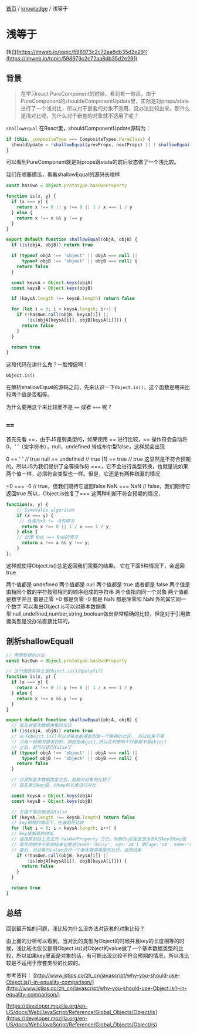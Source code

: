 [首页](https://printjs.github.io/blog) / [knowledge](https://printjs.github.io/blog/docs/knowledge) / 浅等于

# 浅等于

转自[https://imweb.io/topic/598973c2c72aa8db35d2e291](https://imweb.io/topic/598973c2c72aa8db35d2e291)

## 背景
> 在学习react PureComponent的时候，看到有一句话，由于PureComponent的shouldeComponentUpdate里，实际是对props/state进行了一个浅对比，所以对于嵌套的对象不适用，没办法比较出来。那什么是浅对比呢，为什么对于嵌套的对象就不适用了呢？

`shallowEqual`
在React里，shouldComponentUpdate源码为：
```js
if (this._compositeType === CompositeTypes.PureClass) {
  shouldUpdate = !shallowEqual(prevProps, nextProps) || ! shallowEqual(inst.state, nextState);
}
```
可以看到PureComponent就是对props跟state的前后状态做了一个浅比较。

我们在顺藤摸瓜，看看shallowEqual的源码长啥样
```js
const hasOwn = Object.prototype.hasOwnProperty

function is(x, y) {
  if (x === y) {
    return x !== 0 || y !== 0 || 1 / x === 1 / y
  } else {
    return x !== x && y !== y
  }
}

export default function shallowEqual(objA, objB) {
  if (is(objA, objB)) return true

  if (typeof objA !== 'object' || objA === null ||
      typeof objB !== 'object' || objB === null) {
    return false
  }

  const keysA = Object.keys(objA)
  const keysB = Object.keys(objB)

  if (keysA.length !== keysB.length) return false

  for (let i = 0; i < keysA.length; i++) {
    if (!hasOwn.call(objB, keysA[i]) ||
        !is(objA[keysA[i]], objB[keysA[i]])) {
      return false
    }
  }

  return true
}
```
这段代码在讲什么鬼？一脸懵逼啊！
```
Object.is()
```
在解析shallowEqual的源码之前，先来认识一下`Object.is()`，这个函数是用来比较两个值是否相等。

为什么要用这个来比较而不是 `==` 或者 `===` 呢？

## `==`
首先先看 ==，由于JS是弱类型的，如果使用 == 进行比较，== 操作符会自动将 0，‘ ’（空字符串），null，undefined 转成布尔型false，这样就会出现

0 == ' '  // true
null == undefined // true
[1] == true // true
这显然是不符合预期的。所以JS为我们提供了全等操作符 ===，它不会进行类型转换，也就是说如果两个值一样，必须符合类型也一样。但是，它还是有两种疏漏的情况

+0 === -0 // true，但我们期待它返回false
NaN === NaN // false，我们期待它返回true
所以，Object.is修复了=== 这两种判断不符合预期的情况，
```js
function(x, y) {
    // SameValue algorithm
    if (x === y) {
     // 处理为+0 != -0的情况
      return x !== 0 || 1 / x === 1 / y;
    } else {
    // 处理 NaN === NaN的情况
      return x !== x && y !== y;
    }
};
```
这样就使得Object.is()总是返回我们需要的结果。 它在下面6种情况下，会返回true

两个值都是 undefined
两个值都是 null
两个值都是 true 或者都是 false
两个值是由相同个数的字符按照相同的顺序组成的字符串
两个值指向同一个对象
两个值都是数字并且
都是正零 +0
都是负零 -0
都是 NaN
都是除零和 NaN 外的其它同一个数字
可以看出Object.is可以对基本数据类型:null,undefined,number,string,boolean做出非常精确的比较，但是对于引用数据类型是没办法直接比较的。

## 剖析shallowEquall
```js
// 用原型链的方法
const hasOwn = Object.prototype.hasOwnProperty

// 这个函数实际上是Object.is()的polyfill
function is(x, y) {
  if (x === y) {
    return x !== 0 || y !== 0 || 1 / x === 1 / y
  } else {
    return x !== x && y !== y
  }
}

export default function shallowEqual(objA, objB) {
  // 首先对基本数据类型的比较
  if (is(objA, objB)) return true
  // 由于Obejct.is()可以对基本数据类型做一个精确的比较， 所以如果不等
  // 只有一种情况是误判的，那就是object,所以在判断两个对象都不是object
  // 之后，就可以返回false了
  if (typeof objA !== 'object' || objA === null ||
      typeof objB !== 'object' || objB === null) {
    return false
  }

  // 过滤掉基本数据类型之后，就是对对象的比较了
  // 首先拿出key值，对key的长度进行对比

  const keysA = Object.keys(objA)
  const keysB = Object.keys(objB)

  // 长度不等直接返回false
  if (keysA.length !== keysB.length) return false
  // key相等的情况下，在去循环比较
  for (let i = 0; i < keysA.length; i++) {
  // key值相等的时候
  // 借用原型链上真正的 hasOwnProperty 方法，判断ObjB里面是否有A的key的key值
  // 属性的顺序不影响结果也就是{name:'daisy', age:'24'} 跟{age:'24'，name:'daisy' }是一样的
  // 最后，对对象的value进行一个基本数据类型的比较，返回结果
    if (!hasOwn.call(objB, keysA[i]) ||
        !is(objA[keysA[i]], objB[keysA[i]])) {
      return false
    }
  }

  return true
}
```
## 总结
回到最开始的问题，浅比较为什么没办法对嵌套的对象比较？

由上面的分析可以看到，当对比的类型为Object的时候并且key的长度相等的时候，浅比较也仅仅是用Object.is()对Object的value做了一个基本数据类型的比较，所以如果key里面是对象的话，有可能出现比较不符合预期的情况，所以浅比较是不适用于嵌套类型的比较的。

参考资料：
[http://www.jstips.co/zh_cn/javascript/why-you-should-use-Object.is()-in-equality-comparison/](http://www.jstips.co/zh_cn/javascript/why-you-should-use-Object.is()-in-equality-comparison/)

[https://developer.mozilla.org/en-US/docs/Web/JavaScript/Reference/Global_Objects/Object/is](https://developer.mozilla.org/en-US/docs/Web/JavaScript/Reference/Global_Objects/Object/is)
